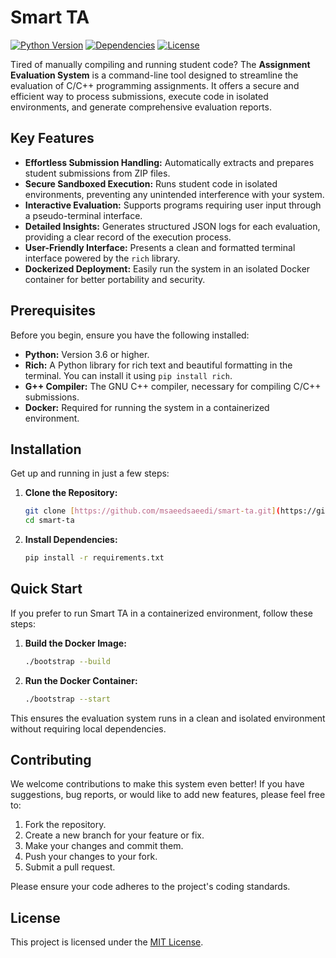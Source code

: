 # Smart TA

[![Python Version](https://img.shields.io/badge/python-3.6+-blue.svg)](https://www.python.org/downloads/)
[![Dependencies](https://img.shields.io/badge/dependencies-up%20to%20date-brightgreen.svg)](https://github.com/msaeedsaeedi/smart-ta/blob/main/requirements.txt)
[![License](https://img.shields.io/badge/license-MIT-yellow.svg)](https://opensource.org/licenses/MIT)

Tired of manually compiling and running student code? The **Assignment Evaluation System** is a command-line tool designed to streamline the evaluation of C/C++ programming assignments. It offers a secure and efficient way to process submissions, execute code in isolated environments, and generate comprehensive evaluation reports.

## Key Features

* **Effortless Submission Handling:** Automatically extracts and prepares student submissions from ZIP files.
* **Secure Sandboxed Execution:** Runs student code in isolated environments, preventing any unintended interference with your system.
* **Interactive Evaluation:** Supports programs requiring user input through a pseudo-terminal interface.
* **Detailed Insights:** Generates structured JSON logs for each evaluation, providing a clear record of the execution process.
* **User-Friendly Interface:** Presents a clean and formatted terminal interface powered by the `rich` library.
* **Dockerized Deployment:** Easily run the system in an isolated Docker container for better portability and security.


## Prerequisites

Before you begin, ensure you have the following installed:

* **Python:** Version 3.6 or higher.
* **Rich:** A Python library for rich text and beautiful formatting in the terminal. You can install it using `pip install rich`.
* **G++ Compiler:** The GNU C++ compiler, necessary for compiling C/C++ submissions.
* **Docker:** Required for running the system in a containerized environment.

## Installation

Get up and running in just a few steps:

1.  **Clone the Repository:**
    ```bash
    git clone [https://github.com/msaeedsaeedi/smart-ta.git](https://github.com/msaeedsaeedi/smart-ta.git)
    cd smart-ta
    ```

2.  **Install Dependencies:**
    ```bash
    pip install -r requirements.txt
    ```

## Quick Start

If you prefer to run Smart TA in a containerized environment, follow these steps:

1. **Build the Docker Image:**
    ```bash
    ./bootstrap --build
    ```

2. **Run the Docker Container:**
    ```bash
    ./bootstrap --start
    ```

This ensures the evaluation system runs in a clean and isolated environment without requiring local dependencies.

## Contributing

We welcome contributions to make this system even better! If you have suggestions, bug reports, or would like to add new features, please feel free to:

1.  Fork the repository.
2.  Create a new branch for your feature or fix.
3.  Make your changes and commit them.
4.  Push your changes to your fork.
5.  Submit a pull request.

Please ensure your code adheres to the project's coding standards.

## License

This project is licensed under the [MIT License](LICENSE).